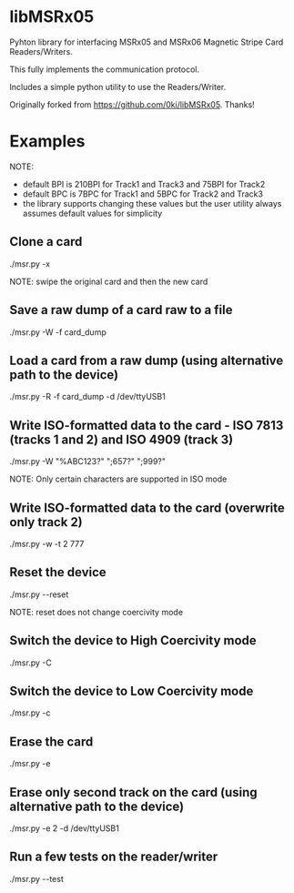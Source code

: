libMSRx05
======

Pyhton library for interfacing MSRx05 and MSRx06 Magnetic Stripe Card Readers/Writers.

This fully implements the communication protocol.

Includes a simple python utility to use the Readers/Writer.

Originally forked from https://github.com/0ki/libMSRx05. Thanks!

Examples
========

NOTE: 
- default BPI is 210BPI for Track1 and Track3 and 75BPI for Track2
- default BPC is 7BPC for Track1 and 5BPC for Track2 and Track3
- the library supports changing these values but the user utility
always assumes default values for simplicity

Clone a card
------------
./msr.py -x

NOTE: swipe the original card and then the new card

Save a raw dump of a card raw to a file
---------------------------------------
./msr.py -W -f card\_dump

Load a card from a raw dump (using alternative path to the device)
------------------------------------------------------------------
./msr.py -R -f card\_dump -d /dev/ttyUSB1

Write ISO-formatted data to the card - ISO 7813 (tracks 1 and 2) and ISO 4909 (track 3)
---------------------------------------------------------------------------------------
./msr.py -W "%ABC123?" ";657?" ";999?"

NOTE: Only certain characters are supported in ISO mode

Write ISO-formatted data to the card (overwrite only track 2)
---------------------------------------------------------------
./msr.py -w -t 2 777

Reset the device
----------------
./msr.py --reset

NOTE: reset does not change coercivity mode

Switch the device to High Coercivity mode
-----------------------------------------
./msr.py -C

Switch the device to Low Coercivity mode
----------------------------------------
./msr.py -c

Erase the card
--------------
./msr.py -e

Erase only second track on the card (using alternative path to  the device)
----------------------------------------------------------------------------
./msr.py -e 2 -d /dev/ttyUSB1

Run a few tests on the reader/writer
------------------------------------
./msr.py --test
